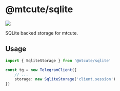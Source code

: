 # @mtcute/sqlite

![](./coverage.svg)

SQLite backed storage for mtcute.

## Usage

```typescript
import { SqliteStorage } from '@mtcute/sqlite'

const tg = new TelegramClient({
    // ...
    storage: new SqliteStorage('client.session')
})
```

